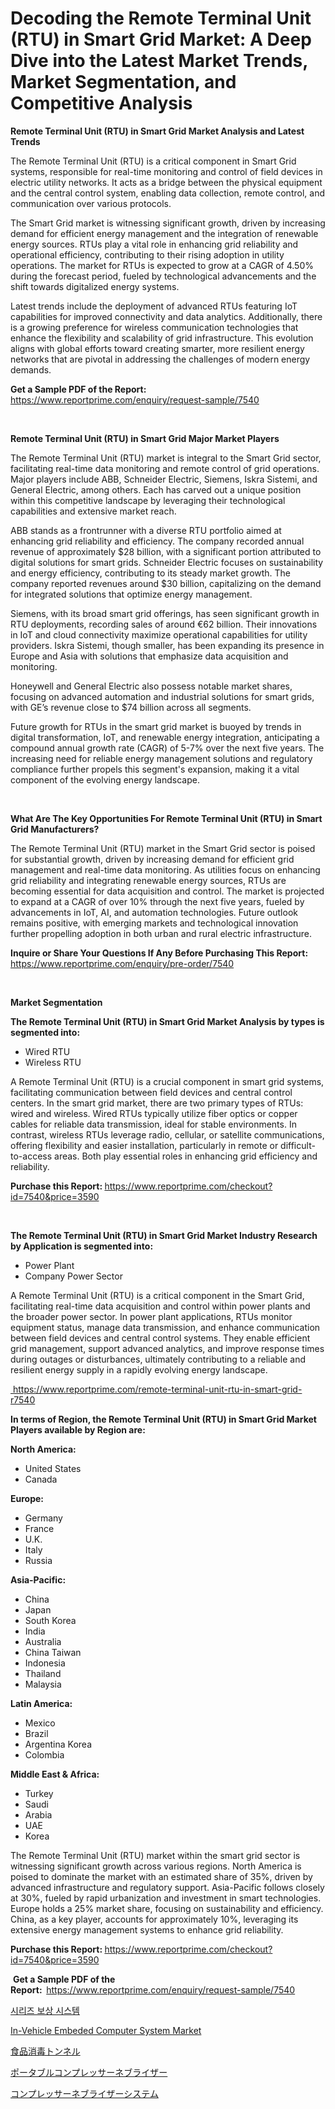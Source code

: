 <p><h1>Decoding the Remote Terminal Unit (RTU) in Smart Grid Market: A Deep Dive into the Latest Market Trends, Market Segmentation, and Competitive Analysis</h1></p><p><strong>Remote Terminal Unit (RTU) in Smart Grid Market Analysis and Latest Trends</strong></p>
<p><p>The Remote Terminal Unit (RTU) is a critical component in Smart Grid systems, responsible for real-time monitoring and control of field devices in electric utility networks. It acts as a bridge between the physical equipment and the central control system, enabling data collection, remote control, and communication over various protocols. </p><p>The Smart Grid market is witnessing significant growth, driven by increasing demand for efficient energy management and the integration of renewable energy sources. RTUs play a vital role in enhancing grid reliability and operational efficiency, contributing to their rising adoption in utility operations. The market for RTUs is expected to grow at a CAGR of 4.50% during the forecast period, fueled by technological advancements and the shift towards digitalized energy systems.</p><p>Latest trends include the deployment of advanced RTUs featuring IoT capabilities for improved connectivity and data analytics. Additionally, there is a growing preference for wireless communication technologies that enhance the flexibility and scalability of grid infrastructure. This evolution aligns with global efforts toward creating smarter, more resilient energy networks that are pivotal in addressing the challenges of modern energy demands.</p></p>
<p><strong>Get a Sample PDF of the Report:&nbsp;</strong> <a href="https://www.reportprime.com/enquiry/request-sample/7540">https://www.reportprime.com/enquiry/request-sample/7540</a></p>
<p>&nbsp;</p>
<p><strong>Remote Terminal Unit (RTU) in Smart Grid Major Market Players</strong></p>
<p><p>The Remote Terminal Unit (RTU) market is integral to the Smart Grid sector, facilitating real-time data monitoring and remote control of grid operations. Major players include ABB, Schneider Electric, Siemens, Iskra Sistemi, and General Electric, among others. Each has carved out a unique position within this competitive landscape by leveraging their technological capabilities and extensive market reach.</p><p>ABB stands as a frontrunner with a diverse RTU portfolio aimed at enhancing grid reliability and efficiency. The company recorded annual revenue of approximately $28 billion, with a significant portion attributed to digital solutions for smart grids. Schneider Electric focuses on sustainability and energy efficiency, contributing to its steady market growth. The company reported revenues around $30 billion, capitalizing on the demand for integrated solutions that optimize energy management.</p><p>Siemens, with its broad smart grid offerings, has seen significant growth in RTU deployments, recording sales of around €62 billion. Their innovations in IoT and cloud connectivity maximize operational capabilities for utility providers. Iskra Sistemi, though smaller, has been expanding its presence in Europe and Asia with solutions that emphasize data acquisition and monitoring.</p><p>Honeywell and General Electric also possess notable market shares, focusing on advanced automation and industrial solutions for smart grids, with GE’s revenue close to $74 billion across all segments.</p><p>Future growth for RTUs in the smart grid market is buoyed by trends in digital transformation, IoT, and renewable energy integration, anticipating a compound annual growth rate (CAGR) of 5-7% over the next five years. The increasing need for reliable energy management solutions and regulatory compliance further propels this segment's expansion, making it a vital component of the evolving energy landscape.</p></p>
<p>&nbsp;</p>
<p><strong>What Are The Key Opportunities For Remote Terminal Unit (RTU) in Smart Grid Manufacturers?</strong></p>
<p><p>The Remote Terminal Unit (RTU) market in the Smart Grid sector is poised for substantial growth, driven by increasing demand for efficient grid management and real-time data monitoring. As utilities focus on enhancing grid reliability and integrating renewable energy sources, RTUs are becoming essential for data acquisition and control. The market is projected to expand at a CAGR of over 10% through the next five years, fueled by advancements in IoT, AI, and automation technologies. Future outlook remains positive, with emerging markets and technological innovation further propelling adoption in both urban and rural electric infrastructure.</p></p>
<p><strong>Inquire or Share Your Questions If Any Before Purchasing This Report:</strong> <a href="https://www.reportprime.com/enquiry/pre-order/7540">https://www.reportprime.com/enquiry/pre-order/7540</a></p>
<p>&nbsp;</p>
<p><strong>Market Segmentation</strong></p>
<p><strong>The Remote Terminal Unit (RTU) in Smart Grid Market Analysis by types is segmented into:</strong></p>
<p><ul><li>Wired RTU</li><li>Wireless RTU</li></ul></p>
<p><p>A Remote Terminal Unit (RTU) is a crucial component in smart grid systems, facilitating communication between field devices and central control centers. In the smart grid market, there are two primary types of RTUs: wired and wireless. Wired RTUs typically utilize fiber optics or copper cables for reliable data transmission, ideal for stable environments. In contrast, wireless RTUs leverage radio, cellular, or satellite communications, offering flexibility and easier installation, particularly in remote or difficult-to-access areas. Both play essential roles in enhancing grid efficiency and reliability.</p></p>
<p><strong>Purchase this Report:&nbsp;</strong><a href="https://www.reportprime.com/checkout?id=7540&price=3590">https://www.reportprime.com/checkout?id=7540&price=3590</a></p>
<p>&nbsp;</p>
<p><strong>The Remote Terminal Unit (RTU) in Smart Grid Market Industry Research by Application is segmented into:</strong></p>
<p><ul><li>Power Plant</li><li>Company Power Sector</li></ul></p>
<p><p>A Remote Terminal Unit (RTU) is a critical component in the Smart Grid, facilitating real-time data acquisition and control within power plants and the broader power sector. In power plant applications, RTUs monitor equipment status, manage data transmission, and enhance communication between field devices and central control systems. They enable efficient grid management, support advanced analytics, and improve response times during outages or disturbances, ultimately contributing to a reliable and resilient energy supply in a rapidly evolving energy landscape.</p></p>
<p><a href="https://www.reportprime.com/remote-terminal-unit-rtu-in-smart-grid-r7540">&nbsp;https://www.reportprime.com/remote-terminal-unit-rtu-in-smart-grid-r7540</a></p>
<p><strong>In terms of Region, the Remote Terminal Unit (RTU) in Smart Grid Market Players available by Region are:</strong></p>
<p>
    <p> <strong> North America: </strong>
        <ul>
            <li>United States</li>
            <li>Canada</li>
        </ul>
        </p> 
    <p> <strong> Europe: </strong>
        <ul>
            <li>Germany</li>
            <li>France</li>
            <li>U.K.</li>
            <li>Italy</li>
            <li>Russia</li>
        </ul>
        </p> 
    <p> <strong> Asia-Pacific: </strong>
        <ul>
            <li>China</li>
            <li>Japan</li>
            <li>South Korea</li>
            <li>India</li>
            <li>Australia</li>
            <li>China Taiwan</li>
            <li>Indonesia</li>
            <li>Thailand</li>
            <li>Malaysia</li>
        </ul>
        </p> 
    <p> <strong> Latin America: </strong>
        <ul>
            <li>Mexico</li>
            <li>Brazil</li>
            <li>Argentina Korea</li>
            <li>Colombia</li>
        </ul>
        </p> 
    <p> <strong> Middle East & Africa: </strong>
        <ul>
            <li>Turkey</li>
            <li>Saudi</li>
            <li>Arabia</li>
            <li>UAE</li>
            <li>Korea</li>
        </ul>
    </p>
    </p>
<p><p>The Remote Terminal Unit (RTU) market within the smart grid sector is witnessing significant growth across various regions. North America is poised to dominate the market with an estimated share of 35%, driven by advanced infrastructure and regulatory support. Asia-Pacific follows closely at 30%, fueled by rapid urbanization and investment in smart technologies. Europe holds a 25% market share, focusing on sustainability and efficiency. China, as a key player, accounts for approximately 10%, leveraging its extensive energy management systems to enhance grid reliability.</p></p>
<p><strong>Purchase this Report: </strong><a href="https://www.reportprime.com/checkout?id=7540&price=3590">https://www.reportprime.com/checkout?id=7540&price=3590</a></p>
<p>&nbsp;<strong>Get a Sample PDF of the Report:&nbsp;&nbsp;</strong><a href="https://www.reportprime.com/enquiry/request-sample/7540">https://www.reportprime.com/enquiry/request-sample/7540</a></p>
<p><strong></strong></p>
<p><p><a href="https://medium.com/@nazminrahman651/%EB%AF%B8%EB%9E%98-%EB%8C%80%EB%B9%84-%EA%B8%80%EB%A1%9C%EB%B2%8C-%EC%8B%9C%EB%A6%AC%EC%A6%88-%EB%B3%B4%EC%83%81-%EC%8B%9C%EC%8A%A4%ED%85%9C-%EC%8B%9C%EC%9E%A5%EC%97%90-%EB%8C%80%ED%95%9C-%EC%A0%84%EB%9E%B5%EC%A0%81-%ED%86%B5%EC%B0%B0%EB%A0%A5-2024-2031-ce6cee83896a">시리즈 보상 시스템</a></p><p><a href="https://issuu.com/reportprime-2/docs/in-vehicle-embeded-computer-system-_d29ef8934a0789">In-Vehicle Embeded Computer System Market</a></p><p><a href="https://github.com/mohamedbakry57/Market-Research-Report-List-6/blob/main/657484987550.md">食品消毒トンネル</a></p><p><a href="https://medium.com/@val0mzimin/%E3%83%9D%E3%83%BC%E3%82%BF%E3%83%96%E3%83%AB%E3%82%B3%E3%83%B3%E3%83%97%E3%83%AC%E3%83%83%E3%82%B5%E3%83%BC%E3%83%8D%E3%83%96%E3%83%A9%E3%82%A4%E3%82%B6%E3%83%BC%E5%B8%82%E5%A0%B4%E3%81%AE%E9%80%B2%E5%8C%96-%E3%82%B0%E3%83%AD%E3%83%BC%E3%83%90%E3%83%AB%E3%83%88%E3%83%AC%E3%83%B3%E3%83%89%E3%81%A8%E5%9C%B0%E5%9F%9F%E3%81%AE%E3%83%80%E3%82%A4%E3%83%8A%E3%83%9F%E3%82%AF%E3%82%B9-2024%E5%B9%B4-2031%E5%B9%B4-9999a1a812ac">ポータブルコンプレッサーネブライザー</a></p><p><a href="https://medium.com/@val0mzimin/%E5%B8%82%E5%A0%B4%E4%BA%88%E6%B8%AC-%E3%82%B0%E3%83%AD%E3%83%BC%E3%83%90%E3%83%AB%E3%82%B3%E3%83%B3%E3%83%97%E3%83%AC%E3%83%83%E3%82%B5%E3%83%BC%E3%83%8D%E3%83%96%E3%83%A9%E3%82%A4%E3%82%B6%E3%83%BC%E3%82%B7%E3%82%B9%E3%83%86%E3%83%A0%E3%81%AE%E5%82%BE%E5%90%91%E3%81%A8%E5%BD%B1%E9%9F%BF%E5%88%86%E6%9E%90-2024%E5%B9%B4-2031%E5%B9%B4-%E3%82%A2%E3%83%97%E3%83%AA%E3%82%B1%E3%83%BC%E3%82%B7%E3%83%A7%E3%83%B3%E5%88%A5-%E5%AE%B6%E5%BA%AD%E7%94%A8-%E7%97%85%E9%99%A2%E7%94%A8-%E3%82%BF%E3%82%A4%E3%83%97%E5%88%A5-%E3%83%9D%E3%83%BC%E3%82%BF%E3%83%96%E3%83%AB%E3%82%B3%E3%83%B3%E3%83%97%E3%83%AC%E3%83%83%E3%82%B5%E3%83%BC%E3%83%8D%E3%83%96%E3%83%A9%E3%82%A4%E3%82%B6%E3%83%BC-%E3%83%99%E3%83%B3%E3%83%81%E3%83%88%E3%83%83%E3%83%97%E3%82%B3%E3%83%B3%E3%83%97-884765485af5">コンプレッサーネブライザーシステム</a></p></p>
